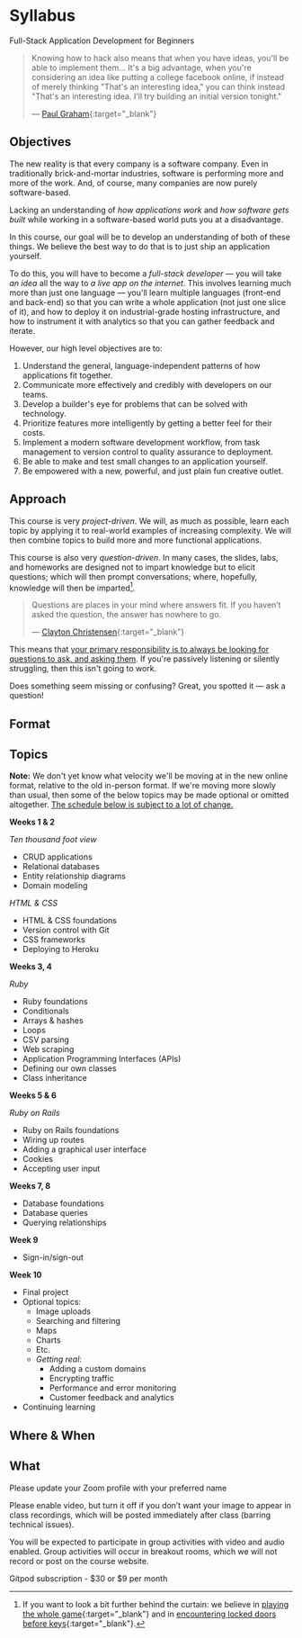 # Syllabus

<p class="lead font-italic">Full-Stack Application Development for Beginners</p>

> Knowing how to hack also means that when you have ideas, you'll be able to implement them... It's a big advantage, when you're considering an idea like putting a college facebook online, if instead of merely thinking "That's an interesting idea," you can think instead "That's an interesting idea. I'll try building an initial version tonight."
>
> — [Paul Graham](http://paulgraham.com/startupideas.html){:target="_blank"}

## Objectives

The new reality is that every company is a software company. Even in traditionally brick-and-mortar industries, software is performing more and more of the work. And, of course, many companies are now purely software-based.

Lacking an understanding of _how applications work_ and _how software gets built_ while working in a software-based world puts you at a disadvantage.

In this course, our goal will be to develop an understanding of both of these things. We believe the best way to do that is to just ship an application yourself.

To do this, you will have to become a _full-stack developer_ — you will take _an idea_ all the way to _a live app on the internet_. This involves learning much more than just one language — you'll learn multiple languages (front-end and back-end) so that you can write a whole application (not just one slice of it), and how to deploy it on industrial-grade hosting infrastructure, and how to instrument it with analytics so that you can gather feedback and iterate.

However, our high level objectives are to:

 1. Understand the general, language-independent patterns of how applications fit together.
 2. Communicate more effectively and credibly with developers on our teams.
 3. Develop a builder's eye for problems that can be solved with technology.
 4. Prioritize features more intelligently by getting a better feel for their costs.
 5. Implement a modern software development workflow, from task management to version control to quality assurance to deployment.
 6. Be able to make and test small changes to an application yourself.
 7. Be empowered with a new, powerful, and just plain fun creative outlet.

## Approach

This course is very _project-driven_. We will, as much as possible, learn each topic by applying it to real-world examples of increasing complexity. We will then combine topics to build more and more functional applications.

This course is also very _question-driven_. In many cases, the slides, labs, and homeworks are designed not to impart knowledge but to elicit questions; which will then prompt conversations; where, hopefully, knowledge will then be imparted[^behind_the_curtain].

> Questions are places in your mind where answers fit. If you haven’t asked the question, the answer has nowhere to go.
>
> — [Clayton Christensen](https://twitter.com/claychristensen/status/231411154050748416?s=20){:target="_blank"}

This means that <u>your primary responsibility is to always be looking for questions to ask, and asking them</u>. If you're passively listening or silently struggling, then this isn't going to work.

Does something seem missing or confusing? Great, you spotted it — ask a question!

[^behind_the_curtain]: If you want to look a bit further behind the curtain: we believe in [playing the whole game](https://www.gse.harvard.edu/news/uk/09/01/education-bat-seven-principles-educators){:target="_blank"} and in [encountering locked doors before keys](https://mkremins.github.io/blog/doors-headaches-intellectual-need/){:target="_blank"}.

## Format





## Topics

**Note:** We don't yet know what velocity we'll be moving at in the new online format, relative to the old in-person format. If we're moving more slowly than usual, then some of the below topics may be made optional or omitted altogether. <u>The schedule below is subject to a lot of change.</u>

**Weeks 1 & 2**

_Ten thousand foot view_

 - CRUD applications
 - Relational databases
 - Entity relationship diagrams
 - Domain modeling

_HTML & CSS_

 - HTML & CSS foundations
 - Version control with Git
 - CSS frameworks
 - Deploying to Heroku

**Weeks 3, 4**

_Ruby_

 - Ruby foundations
 - Conditionals
 - Arrays & hashes
 - Loops
 - CSV parsing
 - Web scraping
 - Application Programming Interfaces (APIs)
 - Defining our own classes
 - Class inheritance

**Weeks 5 & 6**

_Ruby on Rails_

 - Ruby on Rails foundations
 - Wiring up routes
 - Adding a graphical user interface
 - Cookies
 - Accepting user input

**Weeks 7, 8**

 - Database foundations
 - Database queries
 - Querying relationships

**Week 9**

 - Sign-in/sign-out

**Week 10**

 - Final project
 - Optional topics:
    - Image uploads
    - Searching and filtering
    - Maps
    - Charts
    - Etc.
    - _Getting real_:
        - Adding a custom domains
        - Encrypting traffic
        - Performance and error monitoring
        - Customer feedback and analytics
 - Continuing learning

## Where & When





## What



Please update your Zoom profile with your preferred name

Please enable video, but turn it off if you don’t want your image to appear in class recordings, which will be posted immediately after class (barring technical issues).

You will be expected to participate in group activities with video and audio enabled. Group activities will occur in breakout rooms, which we will not record or post on the course website.

Gitpod subscription - $30 or $9 per month

